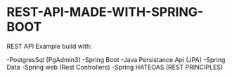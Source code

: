 # REST-API-MADE-WITH-SPRING-BOOT

REST API Example build with:

-PostgresSql (PgAdmin3)
-Spring Boot
-Java Persistance Api (JPA)
-Spring Data
-Spring web (Rest Controllers)
-Spring HATEOAS (REST PRINCIPLES)


